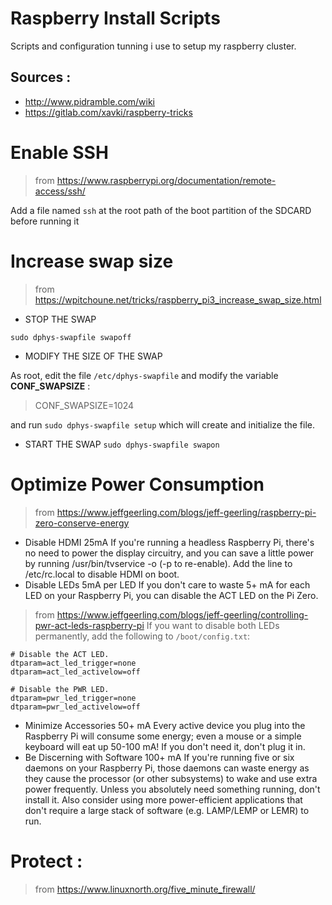 # Raspberry Install Scripts
Scripts and configuration tunning i use to setup my raspberry cluster.

## Sources : 
* http://www.pidramble.com/wiki
* https://gitlab.com/xavki/raspberry-tricks

# Enable SSH 
> from https://www.raspberrypi.org/documentation/remote-access/ssh/

Add a file named `ssh` at the root path of the boot partition of the SDCARD before running it

# Increase swap size
> from https://wpitchoune.net/tricks/raspberry_pi3_increase_swap_size.html

* STOP THE SWAP

`sudo dphys-swapfile swapoff`
* MODIFY THE SIZE OF THE SWAP

As root, edit the file `/etc/dphys-swapfile` and modify the variable **CONF_SWAPSIZE** :
> CONF_SWAPSIZE=1024

and run `sudo dphys-swapfile setup` which will create and initialize the file.

* START THE SWAP
`sudo dphys-swapfile swapon`

# Optimize Power Consumption
> from https://www.jeffgeerling.com/blogs/jeff-geerling/raspberry-pi-zero-conserve-energy


* Disable HDMI	25mA	If you're running a headless Raspberry Pi, there's no need to power the display circuitry, and you can save a little power by running /usr/bin/tvservice -o (-p to re-enable). Add the line to /etc/rc.local to disable HDMI on boot.
* Disable LEDs	5mA per LED	If you don't care to waste 5+ mA for each LED on your Raspberry Pi, you can disable the ACT LED on the Pi Zero.
> from https://www.jeffgeerling.com/blogs/jeff-geerling/controlling-pwr-act-leds-raspberry-pi
If you want to disable both LEDs permanently, add the following to `/boot/config.txt`:
```
# Disable the ACT LED.
dtparam=act_led_trigger=none
dtparam=act_led_activelow=off

# Disable the PWR LED.
dtparam=pwr_led_trigger=none
dtparam=pwr_led_activelow=off
```
* Minimize Accessories	50+ mA	Every active device you plug into the Raspberry Pi will consume some energy; even a mouse or a simple keyboard will eat up 50-100 mA! If you don't need it, don't plug it in.
* Be Discerning with Software	100+ mA	If you're running five or six daemons on your Raspberry Pi, those daemons can waste energy as they cause the processor (or other subsystems) to wake and use extra power frequently. Unless you absolutely need something running, don't install it. Also consider using more power-efficient applications that don't require a large stack of software (e.g. LAMP/LEMP or LEMR) to run.

# Protect : 
> from https://www.linuxnorth.org/five_minute_firewall/
